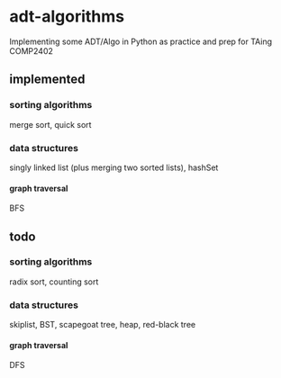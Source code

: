 # adt-algorithms
Implementing some ADT/Algo in Python as practice and prep for TAing COMP2402

## implemented

### sorting algorithms
merge sort, quick sort

### data structures
singly linked list (plus merging two sorted lists), hashSet

#### graph traversal
BFS

## todo

### sorting algorithms
radix sort, counting sort

### data structures
skiplist, BST, scapegoat tree, heap, red-black tree

#### graph traversal
DFS
